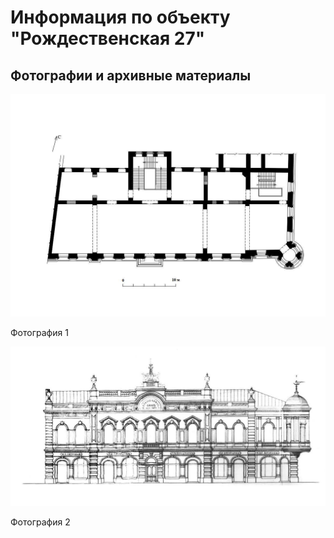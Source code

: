 # Информация по объекту "Рождественская 27"

## Фотографии и архивные материалы

![1](/BuidingsInfo/4e740e22-87bd-4b8e-a967-4bf895fcf3c4/1_Compressed.jpg)

Фотография 1

![2](/BuidingsInfo/4e740e22-87bd-4b8e-a967-4bf895fcf3c4/60.3.ПроектдоходногодомаН.А.Бугрова_Compressed.jpg)

Фотография 2

